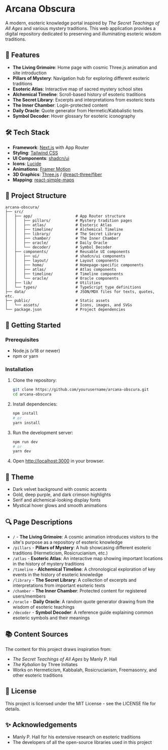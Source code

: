 # Arcana Obscura

A modern, esoteric knowledge portal inspired by *The Secret Teachings of All Ages* and various mystery traditions. This web application provides a digital repository dedicated to preserving and illuminating esoteric wisdom traditions.

## 🔮 Features

- **The Living Grimoire**: Home page with cosmic Three.js animation and site introduction
- **Pillars of Mystery**: Navigation hub for exploring different esoteric traditions
- **Esoteric Atlas**: Interactive map of sacred mystery school sites
- **Alchemical Timeline**: Scroll-based history of esoteric traditions
- **The Secret Library**: Excerpts and interpretations from esoteric texts
- **The Inner Chamber**: Login-protected content
- **Daily Oracle**: Quote generator from Hermetic/Kabbalistic texts
- **Symbol Decoder**: Hover glossary for esoteric iconography

## 🛠 Tech Stack

- **Framework**: [Next.js](https://nextjs.org/) with App Router
- **Styling**: [Tailwind CSS](https://tailwindcss.com/)
- **UI Components**: [shadcn/ui](https://ui.shadcn.com/)
- **Icons**: [Lucide](https://lucide.dev/)
- **Animations**: [Framer Motion](https://www.framer.com/motion/)
- **3D Graphics**: [Three.js](https://threejs.org/) / [@react-three/fiber](https://docs.pmnd.rs/react-three-fiber/getting-started/introduction)
- **Mapping**: [react-simple-maps](https://www.react-simple-maps.io/)

## 📁 Project Structure

```
arcana-obscura/
├── src/
│   ├── app/                   # App Router structure
│   │   ├── pillars/           # Mystery tradition pages
│   │   ├── atlas/             # Esoteric Atlas
│   │   ├── timeline/          # Alchemical Timeline
│   │   ├── library/           # The Secret Library
│   │   ├── chamber/           # The Inner Chamber
│   │   ├── oracle/            # Daily Oracle
│   │   └── decoder/           # Symbol Decoder
│   ├── components/            # Reusable UI components
│   │   ├── ui/                # shadcn/ui components
│   │   ├── layout/            # Layout components
│   │   ├── home/              # Homepage-specific components
│   │   ├── atlas/             # Atlas components
│   │   ├── timeline/          # Timeline components
│   │   └── oracle/            # Oracle components
│   ├── lib/                   # Utilities
│   └── types/                 # TypeScript type definitions
├── data/                      # JSON/MDX files for texts, quotes, etc.
├── public/                    # Static assets
│   └── assets/                # Icons, images, and SVGs
└── package.json               # Project dependencies
```

## 🚀 Getting Started

### Prerequisites

- Node.js (v18 or newer)
- npm or yarn

### Installation

1. Clone the repository:
   ```bash
   git clone https://github.com/yourusername/arcana-obscura.git
   cd arcana-obscura
   ```

2. Install dependencies:
   ```bash
   npm install
   # or
   yarn install
   ```

3. Run the development server:
   ```bash
   npm run dev
   # or
   yarn dev
   ```

4. Open [http://localhost:3000](http://localhost:3000) in your browser.

## 🌙 Theme

- Dark velvet background with cosmic accents
- Gold, deep purple, and dark crimson highlights
- Serif and alchemical-looking display fonts
- Mystical hover glows and smooth animations

## 🔍 Page Descriptions

- `/` - **The Living Grimoire**: A cosmic animation introduces visitors to the site's purpose as a repository of esoteric knowledge
- `/pillars` - **Pillars of Mystery**: A hub showcasing different esoteric traditions (Hermeticism, Rosicrucianism, etc.)
- `/atlas` - **Esoteric Atlas**: An interactive map showing important locations in the history of mystery traditions
- `/timeline` - **Alchemical Timeline**: A chronological exploration of key events in the history of esoteric knowledge
- `/library` - **The Secret Library**: A collection of excerpts and interpretations from important esoteric texts
- `/chamber` - **The Inner Chamber**: Protected content for registered users/members
- `/oracle` - **Daily Oracle**: A random quote generator drawing from the wisdom of esoteric teachings
- `/decoder` - **Symbol Decoder**: A reference guide explaining common esoteric symbols and their meanings

## 📚 Content Sources

The content for this project draws inspiration from:
- *The Secret Teachings of All Ages* by Manly P. Hall
- *The Kybalion* by Three Initiates
- Works on Hermeticism, Kabbalah, Rosicrucianism, Freemasonry, and other esoteric traditions

## 📜 License

This project is licensed under the MIT License - see the LICENSE file for details.

## ✨ Acknowledgements

- Manly P. Hall for his extensive research on esoteric traditions
- The developers of all the open-source libraries used in this project
